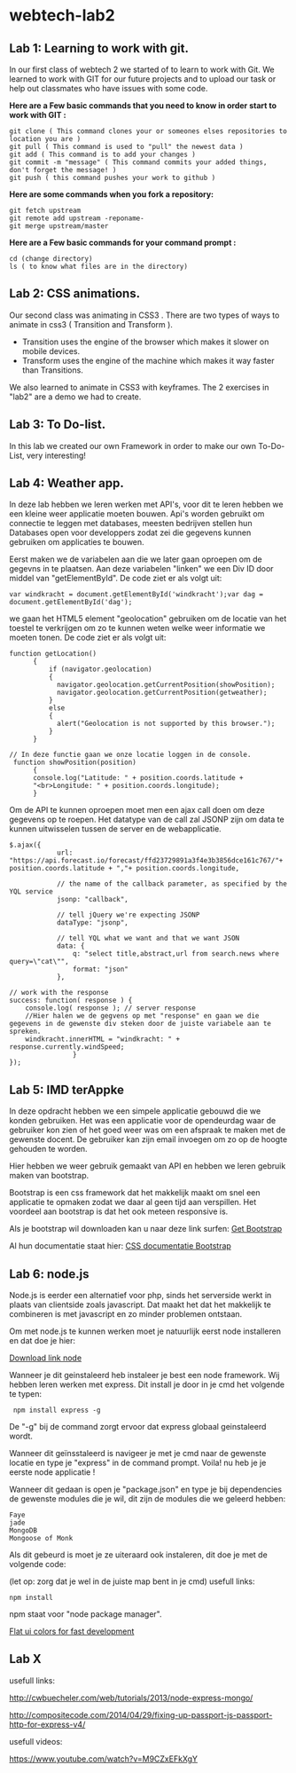  webtech-lab2
============

Lab 1: Learning to work with git.
----
In our first class of webtech 2 we started of to learn to work with Git. We learned to work with GIT for our future projects and to upload our task or help out classmates who have issues with some code.

**Here are a Few basic commands that you need to know in order start to work with GIT :**
    
    git clone ( This command clones your or someones elses repositories to location you are )
    git pull ( This command is used to "pull" the newest data )
    git add ( This command is to add your changes )
    git commit -m "message" ( This command commits your added things, don't forget the message! )
    git push ( this command pushes your work to github )
**Here are some commands when you fork a repository:**

    git fetch upstream
    git remote add upstream -reponame-
    git merge upstream/master

 
 **Here are a Few basic commands for your command prompt :**
 
    cd (change directory)
    ls ( to know what files are in the directory)


Lab 2: CSS animations.
----
Our second class was animating in CSS3 .
There are two types of ways to animate in css3 ( Transition and Transform ).
* Transition uses the engine of the browser which makes it slower on mobile devices.
* Transform uses the engine of the machine which makes it way faster than Transitions.

We also learned to animate in CSS3 with keyframes. The 2 exercises in "lab2" are a demo we had to create.
    
Lab 3: To Do-list. 
----
In this lab we created our own Framework in order to make our own To-Do-List, very interesting!
    
Lab 4: Weather app.
----
In deze lab hebben we leren werken met API's, voor dit te leren hebben we een kleine weer applicatie moeten bouwen.
Api's worden gebruikt om connectie te leggen met databases, meesten bedrijven stellen hun Databases open voor developpers zodat zei die gegevens kunnen gebruiken om applicaties te bouwen. 


Eerst maken we de variabelen aan die we later gaan oproepen om de gegevns in te plaatsen. Aan deze variabelen "linken" we een Div ID door middel van "getElementById". De code ziet er als volgt uit:

    var windkracht = document.getElementById('windkracht');var dag = document.getElementById('dag');

we gaan het HTML5 element "geolocation" gebruiken om de locatie van het toestel te verkrijgen om zo te kunnen weten welke weer informatie we moeten tonen. De code ziet er als volgt uit: 

    function getLocation()
          {
              if (navigator.geolocation)
              {
                navigator.geolocation.getCurrentPosition(showPosition);
                navigator.geolocation.getCurrentPosition(getweather);
              }
              else
              {
                alert("Geolocation is not supported by this browser.");
              }
          }

    // In deze functie gaan we onze locatie loggen in de console.
     function showPosition(position)
          {
          console.log("Latitude: " + position.coords.latitude + 
          "<br>Longitude: " + position.coords.longitude); 
          }
Om de API te kunnen oproepen moet men een ajax call doen om deze gegevens op te roepen. Het datatype van de call zal JSONP zijn om data te kunnen uitwisselen tussen de server en de webapplicatie.

    $.ajax({
                url: "https://api.forecast.io/forecast/ffd23729891a3f4e3b3856dce161c767/"+ position.coords.latitude + ","+ position.coords.longitude,
             
                // the name of the callback parameter, as specified by the YQL service
                jsonp: "callback",
             
                // tell jQuery we're expecting JSONP
                dataType: "jsonp",
             
                // tell YQL what we want and that we want JSON
                data: {
                    q: "select title,abstract,url from search.news where query=\"cat\"",
                    format: "json"
                },

    // work with the response
    success: function( response ) {
        console.log( response ); // server response
        //Hier halen we de gegvens op met "response" en gaan we die gegevens in de gewenste div steken door de juiste variabele aan te spreken.
        windkracht.innerHTML = "windkracht: " + response.currently.windSpeed;
                    }
    });



Lab 5: IMD terAppke
----
In deze opdracht hebben we een simpele applicatie gebouwd die we konden gebruiken. Het was een applicatie voor de opendeurdag waar de gebruiker kon zien of het goed weer was om een afspraak te maken met de gewenste docent. De gebruiker kan zijn email invoegen om zo op de hoogte gehouden te worden.

Hier hebben we weer gebruik gemaakt van API en hebben we leren gebruik maken van bootstrap.

Bootstrap is een css framework dat het makkelijk maakt om snel een applicatie te opmaken zodat we daar al geen tijd aan verspillen. Het voordeel aan bootstrap is dat het ook meteen responsive is.

Als je bootstrap wil downloaden kan u naar deze link surfen: [Get Bootstrap](http://getbootstrap.com/getting-started/#download)

Al hun documentatie staat hier: [CSS documentatie Bootstrap](http://getbootstrap.com/css/)



Lab 6: node.js
----

Node.js is eerder een alternatief voor php, sinds het serverside werkt in plaats van clientside zoals javascript. Dat maakt het dat het makkelijk te combineren is met javascript en zo minder problemen ontstaan. 

Om met node.js te kunnen werken moet je natuurlijk eerst node installeren en dat doe je hier:

[Download link node](http://nodejs.org/download/)

Wanneer je dit geinstaleerd heb instaleer je best een node framework. Wij hebben leren werken met express. Dit install je door in je cmd het volgende te typen: 

     npm install express -g
De "-g" bij de command zorgt ervoor dat express globaal geinstaleerd wordt.

Wanneer dit geïnsstaleerd is navigeer je met je cmd naar de gewenste locatie en type je "express" in de command prompt. Voila! nu heb je je eerste node applicatie !

Wanneer dit gedaan is open je "package.json" en type je bij dependencies de gewenste modules die je wil, dit zijn de modules die we geleerd hebben:

    Faye
    jade
    MongoDB
    Mongoose of Monk
Als dit gebeurd is moet je ze uiteraard ook instaleren, dit doe je met de volgende code: 

(let op: zorg dat je wel in de juiste map bent in je cmd)
usefull links:

    npm install
  npm staat voor "node package manager".

  

[Flat ui colors for fast development](http://flatuicolors.com/)

Lab X
----
usefull links:

http://cwbuecheler.com/web/tutorials/2013/node-express-mongo/

http://compositecode.com/2014/04/29/fixing-up-passport-js-passport-http-for-express-v4/

usefull videos:

https://www.youtube.com/watch?v=M9CZxEFkXgY
